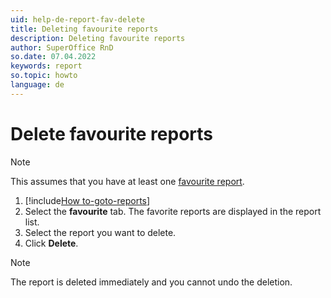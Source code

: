 ```yaml
---
uid: help-de-report-fav-delete
title: Deleting favourite reports
description: Deleting favourite reports
author: SuperOffice RnD
so.date: 07.04.2022
keywords: report
so.topic: howto
language: de
---
```


# Delete favourite reports

> [!NOTE]
> This assumes that you have at least one [favourite report][1].

1. [!include[How to-goto-reports](../includes/goto-reports.md)]
2. Select the **favourite** tab. The favorite reports are displayed in the report list.
3. Select the report you want to delete.
4. Click **Delete**.

> [!NOTE]
> The report is deleted immediately and you cannot undo the deletion.

<!-- Referenced links -->
[1]: add.md

<!-- Referenced images -->

